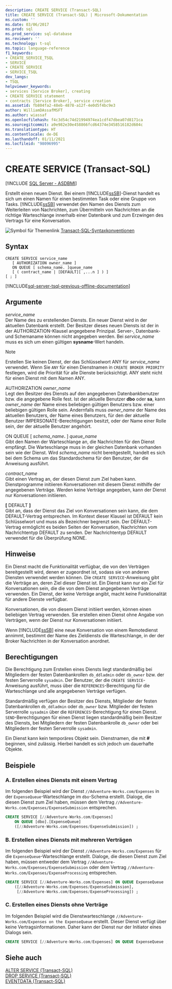 ```yaml
---
description: CREATE SERVICE (Transact-SQL)
title: CREATE SERVICE (Transact-SQL) | Microsoft-Dokumentation
ms.custom: ''
ms.date: 03/06/2017
ms.prod: sql
ms.prod_service: sql-database
ms.reviewer: ''
ms.technology: t-sql
ms.topic: language-reference
f1_keywords:
- CREATE_SERVICE_TSQL
- SERVICE
- CREATE SERVICE
- SERVICE_TSQL
dev_langs:
- TSQL
helpviewer_keywords:
- services [Service Broker], creating
- CREATE SERVICE statement
- contracts [Service Broker], service creation
ms.assetid: fb804fa2-48eb-4878-a12f-4e0d5f4bc9e3
author: WilliamDAssafMSFT
ms.author: wiassaf
ms.openlocfilehash: f4c3d54c74d21994974ea1cdf47dbea07d8171ca
ms.sourcegitcommit: a9e982e30e458866fcd64374e3458516182d604c
ms.translationtype: HT
ms.contentlocale: de-DE
ms.lasthandoff: 01/11/2021
ms.locfileid: "98096995"
---
```

# <a name="create-service-transact-sql"></a>CREATE SERVICE (Transact-SQL)
[!INCLUDE [SQL Server - ASDBMI](../../includes/applies-to-version/sql-asdbmi.md)]

  Erstellt einen neuen Dienst. Bei einem [!INCLUDE[ssSB](../../includes/sssb-md.md)]-Dienst handelt es sich um einen Namen für einen bestimmten Task oder eine Gruppe von Tasks. [!INCLUDE[ssSB](../../includes/sssb-md.md)] verwendet den Namen des Diensts zum Weiterleiten von Nachrichten, zum Übermitteln von Nachrichten an die richtige Warteschlange innerhalb einer Datenbank und zum Erzwingen des Vertrags für eine Konversation.  
  
 ![Symbol für Themenlink](../../database-engine/configure-windows/media/topic-link.gif "Symbol für Themenlink") [Transact-SQL-Syntaxkonventionen](../../t-sql/language-elements/transact-sql-syntax-conventions-transact-sql.md)  
  
## <a name="syntax"></a>Syntax  
  
```syntaxsql
CREATE SERVICE service_name  
   [ AUTHORIZATION owner_name ]  
   ON QUEUE [ schema_name. ]queue_name  
   [ ( contract_name | [DEFAULT][ ,...n ] ) ]  
[ ; ]  
```  
  
[!INCLUDE[sql-server-tsql-previous-offline-documentation](../../includes/sql-server-tsql-previous-offline-documentation.md)]

## <a name="arguments"></a>Argumente
 *service_name*  
 Der Name des zu erstellenden Diensts. Ein neuer Dienst wird in der aktuellen Datenbank erstellt. Der Besitzer dieses neuen Diensts ist der in der AUTHORIZATION-Klausel angegebene Prinzipal. Server-, Datenbank- und Schemaname können nicht angegeben werden. Bei *service_name* muss es sich um einen gültigen **sysname**-Wert handeln.  
  
> [!NOTE]  
> Erstellen Sie keinen Dienst, der das Schlüsselwort ANY für *service_name* verwendet. Wenn Sie `ANY` für einen Dienstnamen in `CREATE BROKER PRIORITY` festlegen, wird die Priorität für alle Dienste berücksichtigt. ANY steht nicht für einen Dienst mit dem Namen ANY.  
  
 AUTHORIZATION *owner_name*  
 Legt den Besitzer des Diensts auf den angegebenen Datenbankbenutzer bzw. die angegebene Rolle fest. Ist der aktuelle Benutzer **dbo** oder **sa**, kann *owner_name* der Name eines beliebigen gültigen Benutzers bzw. einer beliebigen gültigen Rolle sein. Andernfalls muss *owner_name* der Name des aktuellen Benutzers, der Name eines Benutzers, für den der aktuelle Benutzer IMPERSONATE-Berechtigungen besitzt, oder der Name einer Rolle sein, der der aktuelle Benutzer angehört.  
  
 ON QUEUE [ _schema_name_**.** ] *queue_name*  
 Gibt den Namen der Warteschlange an, die Nachrichten für den Dienst empfängt. Die Warteschlange muss in der gleichen Datenbank vorhanden sein wie der Dienst. Wird *schema_name* nicht bereitgestellt, handelt es sich bei dem Schema um das Standardschema für den Benutzer, der die Anweisung ausführt.  
  
 *contract_name*  
 Gibt einen Vertrag an, der diesen Dienst zum Ziel haben kann. Dienstprogramme initiieren Konversationen mit diesem Dienst mithilfe der angegebenen Verträge. Werden keine Verträge angegeben, kann der Dienst nur Konversationen initiieren.  
  
 **[** DEFAULT **]**  
 Gibt an, dass der Dienst das Ziel von Konversationen sein kann, die dem DEFAULT-Vertrag entsprechen. Im Kontext dieser Klausel ist DEFAULT kein Schlüsselwort und muss als Bezeichner begrenzt sein. Der DEFAULT-Vertrag ermöglicht es beiden Seiten der Konversation, Nachrichten vom Nachrichtentyp DEFAULT zu senden. Der Nachrichtentyp DEFAULT verwendet für die Überprüfung NONE.  
  
## <a name="remarks"></a>Hinweise  
 Ein Dienst macht die Funktionalität verfügbar, die von den Verträgen bereitgestellt wird, denen er zugeordnet ist, sodass sie von anderen Diensten verwendet werden können. Die `CREATE SERVICE`-Anweisung gibt die Verträge an, deren Ziel dieser Dienst ist. Ein Dienst kann nur ein Ziel für Konversationen sein, die die von dem Dienst angegebenen Verträge verwenden. Ein Dienst, der keine Verträge angibt, macht keine Funktionalität für andere Dienste verfügbar.  
  
 Konversationen, die von diesem Dienst initiiert werden, können einen beliebigen Vertrag verwenden. Sie erstellen einen Dienst ohne Angabe von Verträgen, wenn der Dienst nur Konversationen initiiert.  
  
 Wenn [!INCLUDE[ssSB](../../includes/sssb-md.md)] eine neue Konversation von einem Remotedienst annimmt, bestimmt der Name des Zieldiensts die Warteschlange, in der der Broker Nachrichten in der Konversation anordnet.  
  
## <a name="permissions"></a>Berechtigungen  
 Die Berechtigung zum Erstellen eines Diensts liegt standardmäßig bei Mitgliedern der festen Datenbankrollen `db_ddladmin` oder `db_owner` bzw. der festen Serverrolle `sysadmin`. Der Benutzer, der die `CREATE SERVICE`-Anweisung ausführt, muss über die `REFERENCES`-Berechtigung für die Warteschlange und alle angegebenen Verträge verfügen.  
  
 Standardmäßig verfügen der Besitzer des Diensts, Mitglieder der festen Datenbankrollen `db_ddladmin` oder `db_owner` bzw. Mitglieder der festen Serverrolle `sysadmin` über die `REFERENCES`-Berechtigung für einen Dienst. `SEND`-Berechtigungen für einen Dienst liegen standardmäßig beim Besitzer des Diensts, bei Mitgliedern der festen Datenbankrolle `db_owner` oder bei Mitgliedern der festen Serverrolle `sysadmin`.  
  
 Ein Dienst kann kein temporäres Objekt sein. Dienstnamen, die mit **#** beginnen, sind zulässig. Hierbei handelt es sich jedoch um dauerhafte Objekte.  
  
## <a name="examples"></a>Beispiele  
  
### <a name="a-creating-a-service-with-one-contract"></a>A. Erstellen eines Diensts mit einem Vertrag  
 Im folgenden Beispiel wird der Dienst `//Adventure-Works.com/Expenses` in der `ExpenseQueue`-Warteschlange im `dbo`-Schema erstellt. Dialoge, die diesen Dienst zum Ziel haben, müssen dem Vertrag `//Adventure-Works.com/Expenses/ExpenseSubmission` entsprechen.  
  
```sql  
CREATE SERVICE [//Adventure-Works.com/Expenses]  
    ON QUEUE [dbo].[ExpenseQueue]  
    ([//Adventure-Works.com/Expenses/ExpenseSubmission]) ;  
```  
  
### <a name="b-creating-a-service-with-multiple-contracts"></a>B. Erstellen eines Diensts mit mehreren Verträgen  
 Im folgenden Beispiel wird der Dienst `//Adventure-Works.com/Expenses` für die `ExpenseQueue`-Warteschlange erstellt. Dialoge, die diesen Dienst zum Ziel haben, müssen entweder dem Vertrag `//Adventure-Works.com/Expenses/ExpenseSubmission` oder dem Vertrag `//Adventure-Works.com/Expenses/ExpenseProcessing` entsprechen.  
  
```sql  
CREATE SERVICE [//Adventure-Works.com/Expenses] ON QUEUE ExpenseQueue  
    ([//Adventure-Works.com/Expenses/ExpenseSubmission],  
     [//Adventure-Works.com/Expenses/ExpenseProcessing]) ;  
```  
  
### <a name="c-creating-a-service-with-no-contracts"></a>C. Erstellen eines Diensts ohne Verträge  
 Im folgenden Beispiel wird die Dienstwarteschlange `//Adventure-Works.com/Expenses on the ExpenseQueue` erstellt. Dieser Dienst verfügt über keine Vertragsinformationen. Daher kann der Dienst nur der Initiator eines Dialogs sein.  
  
```sql  
CREATE SERVICE [//Adventure-Works.com/Expenses] ON QUEUE ExpenseQueue ;  
```  
  
## <a name="see-also"></a>Siehe auch  
 [ALTER SERVICE &#40;Transact-SQL&#41;](../../t-sql/statements/alter-service-transact-sql.md)   
 [DROP SERVICE &#40;Transact-SQL&#41;](../../t-sql/statements/drop-service-transact-sql.md)   
 [EVENTDATA &#40;Transact-SQL&#41;](../../t-sql/functions/eventdata-transact-sql.md)  
  
  
